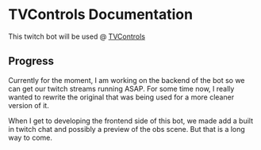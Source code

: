 # TVControls Documentation

This twitch bot will be used @ [TVControls](https://www.twitch.tv/tvcontrols)

## Progress
Currently for the moment, I am working on the backend of the bot so we can get our twitch streams
running ASAP. For some time now, I really wanted to rewrite the original that was being used
for a more cleaner version of it.

When I get to developing the frontend side of this bot, we made add a built in twitch chat
and possibly a preview of the obs scene. But that is a long way to come.